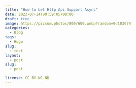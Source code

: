 ```yaml
---
title: "How to Let Http Api Support Async"
date: 2023-07-14T00:59:05+08:00
draft: true
image: https://picsum.photos/800/600.webp?random=9d103674
categories:
  - Blog
tags:
  - Hugo
slug:
  - test
layout: 
  - post
slug: 
  - post

license: CC BY-NC-ND
---
```


